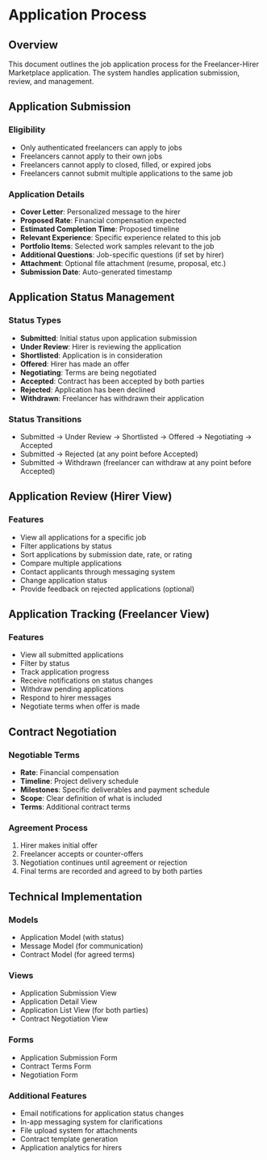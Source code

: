 # Application Process

## Overview
This document outlines the job application process for the Freelancer-Hirer Marketplace application. The system handles application submission, review, and management.

## Application Submission

### Eligibility
- Only authenticated freelancers can apply to jobs
- Freelancers cannot apply to their own jobs
- Freelancers cannot apply to closed, filled, or expired jobs
- Freelancers cannot submit multiple applications to the same job

### Application Details
- **Cover Letter**: Personalized message to the hirer
- **Proposed Rate**: Financial compensation expected
- **Estimated Completion Time**: Proposed timeline
- **Relevant Experience**: Specific experience related to this job
- **Portfolio Items**: Selected work samples relevant to the job
- **Additional Questions**: Job-specific questions (if set by hirer)
- **Attachment**: Optional file attachment (resume, proposal, etc.)
- **Submission Date**: Auto-generated timestamp

## Application Status Management

### Status Types
- **Submitted**: Initial status upon application submission
- **Under Review**: Hirer is reviewing the application
- **Shortlisted**: Application is in consideration
- **Offered**: Hirer has made an offer
- **Negotiating**: Terms are being negotiated
- **Accepted**: Contract has been accepted by both parties
- **Rejected**: Application has been declined
- **Withdrawn**: Freelancer has withdrawn their application

### Status Transitions
- Submitted → Under Review → Shortlisted → Offered → Negotiating → Accepted
- Submitted → Rejected (at any point before Accepted)
- Submitted → Withdrawn (freelancer can withdraw at any point before Accepted)

## Application Review (Hirer View)

### Features
- View all applications for a specific job
- Filter applications by status
- Sort applications by submission date, rate, or rating
- Compare multiple applications
- Contact applicants through messaging system
- Change application status
- Provide feedback on rejected applications (optional)

## Application Tracking (Freelancer View)

### Features
- View all submitted applications
- Filter by status
- Track application progress
- Receive notifications on status changes
- Withdraw pending applications
- Respond to hirer messages
- Negotiate terms when offer is made

## Contract Negotiation

### Negotiable Terms
- **Rate**: Financial compensation
- **Timeline**: Project delivery schedule
- **Milestones**: Specific deliverables and payment schedule
- **Scope**: Clear definition of what is included
- **Terms**: Additional contract terms

### Agreement Process
1. Hirer makes initial offer
2. Freelancer accepts or counter-offers
3. Negotiation continues until agreement or rejection
4. Final terms are recorded and agreed to by both parties

## Technical Implementation

### Models
- Application Model (with status)
- Message Model (for communication)
- Contract Model (for agreed terms)

### Views
- Application Submission View
- Application Detail View
- Application List View (for both parties)
- Contract Negotiation View

### Forms
- Application Submission Form
- Contract Terms Form
- Negotiation Form

### Additional Features
- Email notifications for application status changes
- In-app messaging system for clarifications
- File upload system for attachments
- Contract template generation
- Application analytics for hirers 